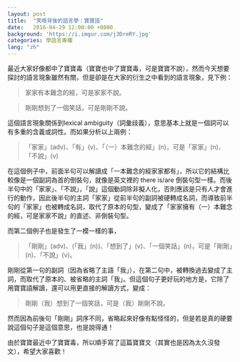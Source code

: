 ```yaml
---
layout: post
title:  "笑哏背後的語言學：寶寶語"
date:   2016-04-29 12:00:00 +0800
background: 'https://i.imgur.com/j3DreRY.jpg'
categories: 學語言專欄
lang: "zh"
---
```


最近大家好像都中了寶寶毒（寶寶也中了寶寶毒，可是寶寶不說），然而今天想要探討的語言現象雖然有關，但是卻是在大家的衍生之中看到的語言現象，見下例：

> 家家有本難念的經，可是家家不說。

> 剛剛想到了一個笑話，可是剛剛不說。

這個語言現象關係到lexical ambiguity（詞彙歧義），意思基本上就是一個詞可以有多重的含義或詞性。而如果分析以上兩例：

> 「家家」(adv)、「有」(v)、「（一）本難念的經」(n)，可是「家家」(n)、「不說」(v)

在這個例子中，前面半句可以解讀成「一本難念的經家家都有」，所以它的結構比較像是一個副詞為首的倒裝句，就像是英文裡的 there is/are 倒裝句型一樣。而後半句中的「家家」、「不說」，「說」這個動詞除非擬人化，否則應該是只有人才會進行的動作，因此後半句的主詞「家家」從前半句的副詞被硬轉成名詞，而導致前半句的「家家」也被轉成名詞，取代了原本的句型，變成了「家家擁有（一）本難念的經，可是家家不說」的直述、非倒裝句型。

而第二個例子也是發生了一模一樣的事，

> 「剛剛」(adv)、(「我」(n))、「想到了」(v)、「一個笑話」(n)，可是「剛剛」(n)、「不說」(v)。

剛剛從第一句的副詞（因為省略了主語「我」），在第二句中，被轉換過去變成了主詞，而取代了原本的、被省略的主詞「我」。但這個句子更好玩的地方是，它除了用寶寶語解讀，還可以用更直接的解讀方式，變成：

> 剛剛（我）想到了一個笑話，可是（我）剛剛不說。

然而因為前後句「剛剛」詞序不同，省略起來好像有點怪怪的，但是若是真的硬要說這個句子是這個意思，也是說得通！

由於寶寶最近中了寶寶毒，所以順手寫了這篇寶寶文（其實也是因為太久沒發文），希望大家喜歡！
